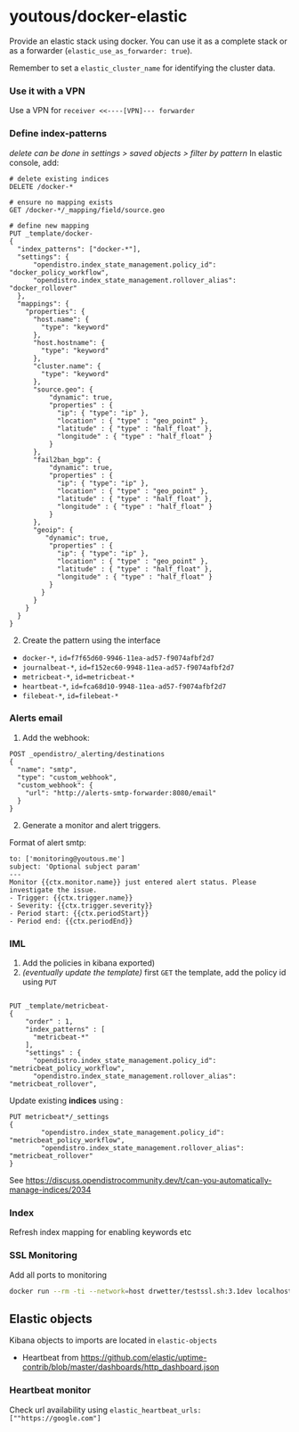 # youtous/docker-elastic

Provide an elastic stack using docker.
You can use it as a complete stack or as a forwarder (`elastic_use_as_forwarder: true`).

Remember to set a `elastic_cluster_name` for identifying the cluster data.

### Use it with a VPN
Use a VPN for `receiver <<----[VPN]--- forwarder`

### Define index-patterns

_delete can be done in settings > saved objects > filter by pattern_
In elastic console, add: 
```http request
# delete existing indices
DELETE /docker-*

# ensure no mapping exists
GET /docker-*/_mapping/field/source.geo

# define new mapping
PUT _template/docker-
{
  "index_patterns": ["docker-*"],
  "settings": {
      "opendistro.index_state_management.policy_id": "docker_policy_workflow",
      "opendistro.index_state_management.rollover_alias": "docker_rollover"
  },
  "mappings": {
    "properties": {
      "host.name": {
        "type": "keyword"
      },
      "host.hostname": {
        "type": "keyword"
      },
      "cluster.name": {
        "type": "keyword"
      },
      "source.geo": {
          "dynamic": true,
          "properties" : {
            "ip": { "type": "ip" },
            "location" : { "type" : "geo_point" },
            "latitude" : { "type" : "half_float" },
            "longitude" : { "type" : "half_float" }
          }
      },
      "fail2ban_bgp": {
          "dynamic": true,
          "properties" : {
            "ip": { "type": "ip" },
            "location" : { "type" : "geo_point" },
            "latitude" : { "type" : "half_float" },
            "longitude" : { "type" : "half_float" }
          }
      },
      "geoip": {
         "dynamic": true,
          "properties" : {
            "ip": { "type": "ip" },
            "location" : { "type" : "geo_point" },
            "latitude" : { "type" : "half_float" },
            "longitude" : { "type" : "half_float" }
          }
        }
      }
    }
  }
}
```
2. Create the pattern using the interface
-  `docker-*`, `id=f7f65d60-9946-11ea-ad57-f9074afbf2d7`
-  `journalbeat-*`, `id=f152ec60-9948-11ea-ad57-f9074afbf2d7`
-  `metricbeat-*`, `id=metricbeat-*`
-  `heartbeat-*`, `id=fca68d10-9948-11ea-ad57-f9074afbf2d7`
-  `filebeat-*`, `id=filebeat-*`

### Alerts email

1. Add the webhook:

```
POST _opendistro/_alerting/destinations
{
  "name": "smtp",
  "type": "custom_webhook",
  "custom_webhook": {
    "url": "http://alerts-smtp-forwarder:8080/email"
  }
}
``` 

2. Generate a monitor and alert triggers.

Format of alert smtp:
```
to: ['monitoring@youtous.me']
subject: 'Optional subject param'
---
Monitor {{ctx.monitor.name}} just entered alert status. Please investigate the issue.
- Trigger: {{ctx.trigger.name}}
- Severity: {{ctx.trigger.severity}}
- Period start: {{ctx.periodStart}}
- Period end: {{ctx.periodEnd}}
```

### IML

1. Add the policies in kibana exported)
2. _(eventually update the template)_ first `GET` the template, add the policy id using `PUT`

```

PUT _template/metricbeat-
{
    "order" : 1,
    "index_patterns" : [
      "metricbeat-*"
    ],
    "settings" : {
      "opendistro.index_state_management.policy_id": "metricbeat_policy_workflow",
      "opendistro.index_state_management.rollover_alias": "metricbeat_rollover",
```

Update existing **indices** using :
```http request
PUT metricbeat*/_settings 
{
        "opendistro.index_state_management.policy_id": "metricbeat_policy_workflow",
        "opendistro.index_state_management.rollover_alias": "metricbeat_rollover"
}
```

See https://discuss.opendistrocommunity.dev/t/can-you-automatically-manage-indices/2034

###  Index

Refresh index mapping for enabling keywords etc

### SSL Monitoring

Add all ports to monitoring
```bash
docker run --rm -ti --network=host drwetter/testssl.sh:3.1dev localhost:5000
```

## Elastic objects

Kibana objects to imports are located in `elastic-objects`

- Heartbeat from https://github.com/elastic/uptime-contrib/blob/master/dashboards/http_dashboard.json

### Heartbeat monitor

Check url availability using `elastic_heartbeat_urls: [""https://google.com"]`